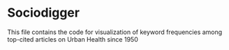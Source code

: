 # Sociodigger

This file contains the code for visualization of keyword frequencies among top-cited articles on Urban Health since 1950
